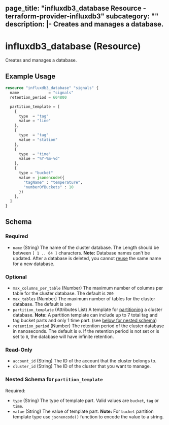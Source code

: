 page_title: "influxdb3_database Resource - terraform-provider-influxdb3"
subcategory: ""
description: |-
  Creates and manages a database.
---

# influxdb3_database (Resource)

Creates and manages a database.

## Example Usage

```terraform
resource "influxdb3_database" "signals" {
  name             = "signals"
  retention_period = 604800

  partition_template = [
    {
      type  = "tag"
      value = "line"
    },
    {
      type  = "tag"
      value = "station"
    },
    {
      type  = "time"
      value = "%Y-%m-%d"
    },
    {
      type = "bucket"
      value = jsonencode({
        "tagName" : "temperature",
        "numberOfBuckets" : 10
      })
    },
  ]
}
```

<!-- schema generated by tfplugindocs -->
## Schema

### Required

- `name` (String) The name of the cluster database. The Length should be between `[ 1 .. 64 ]` characters. **Note:** Database names can't be updated. After a database is deleted, you cannot [reuse](https://docs.influxdata.com/influxdb/cloud-dedicated/admin/databases/delete/#cannot-reuse-database-names) the same name for a new database.

### Optional

- `max_columns_per_table` (Number) The maximum number of columns per table for the cluster database. The default is `200`
- `max_tables` (Number) The maximum number of tables for the cluster database. The default is `500`
- `partition_template` (Attributes List) A template for [partitioning](https://docs.influxdata.com/influxdb/cloud-dedicated/admin/custom-partitions/partition-templates/) a cluster database. **Note:** A partition template can include up to 7 total tag and tag bucket parts and only 1 time part. (see [below for nested schema](#nestedatt--partition_template))
- `retention_period` (Number) The retention period of the cluster database in nanoseconds. The default is `0`. If the retention period is not set or is set to `0`, the database will have infinite retention.

### Read-Only

- `account_id` (String) The ID of the account that the cluster belongs to.
- `cluster_id` (String) The ID of the cluster that you want to manage.

<a id="nestedatt--partition_template"></a>
### Nested Schema for `partition_template`

Required:

- `type` (String) The type of template part. Valid values are `bucket`, `tag` or `time`.
- `value` (String) The value of template part. **Note:** For `bucket` partition template type use `jsonencode()` function to encode the value to a string.
